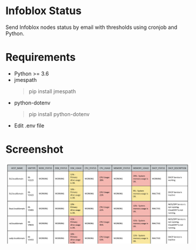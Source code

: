 # Infoblox Status
Send Infoblox nodes status by email with thresholds using cronjob and Python.
# Requirements
 - Python >= 3.6
 - jmespath
   > pip install jmespath
 - python-dotenv
   > pip install python-dotenv
 - Edit .env file
# Screenshot
![](infoblox-status.png)